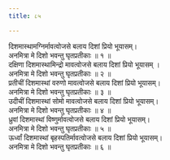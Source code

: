 ```yaml
---
title: ८५

---
```

दिशमास्थामग्निर्मावत्वोजसे बलाय दिशां प्रियो भूयासम्।  
अनमित्रा मे दिशो भवन्तु घृतप्रतीकाः ॥ १ ॥  
दक्षिणा दिशमास्थामिन्द्रो मावत्वोजसे बलाय दिशां प्रियो भूयासम् ।  
अनमित्रा मे दिशो भवन्तु घृतप्रतीकाः ॥ २ ॥  
प्रतीचीं दिशमास्थां वरुणो मावत्वोजसे बलाय दिशां प्रियो भूयासम्।  
अनमित्रा मे दिशो भवन्तु घृतप्रतीकाः ॥ ३ ॥  
उदीचीं दिशमास्थां सोमो मावत्वोजसे बलाय दिशां प्रियो भूयासम्।  
अनमित्रा मे दिशो भवन्तु घृतप्रतीकाः ॥ ४ ॥  
ध्रुवां दिशमास्थां विष्णुर्मावत्वोजसे बलाय दिशां प्रियो भूयासम्।  
अनमित्रा मे दिशो भवन्तु घृतप्रतीकाः ॥ ५ ॥  
ऊर्ध्वां दिशमास्थां बृहस्पतिर्मावत्वोजसे बलाय दिशां प्रियो भूयासम्।  
अनमित्रा मे दिशो भवन्तु घृतप्रतीकाः ॥ ६ ॥  